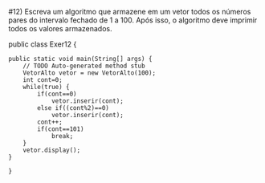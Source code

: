 #12) Escreva um algoritmo que armazene em um vetor todos os números pares do intervalo fechado de 1 a 100. Após isso, o algoritmo deve imprimir todos os valores armazenados.

public class Exer12 {

	public static void main(String[] args) {
		// TODO Auto-generated method stub
		VetorAlto vetor = new VetorAlto(100);
		int cont=0;
		while(true) {
			if(cont==0)
				vetor.inserir(cont);
			else if((cont%2)==0)
				vetor.inserir(cont);
			cont++;
			if(cont==101)
				break;
		}
		vetor.display();
	}

	}
